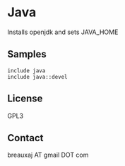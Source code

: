 Java
====

Installs openjdk and sets JAVA_HOME

Samples
-------
```
include java
include java::devel
```

License
-------
GPL3

Contact
-------
breauxaj AT gmail DOT com
